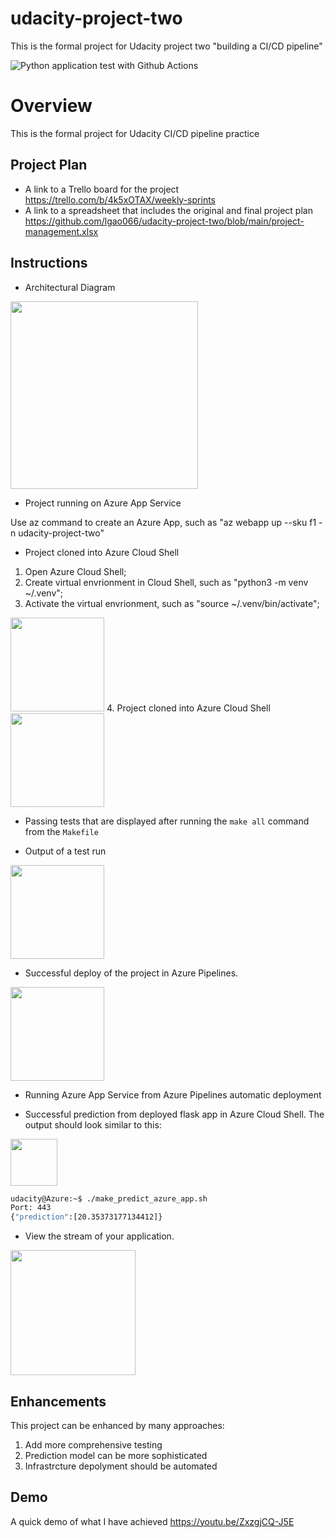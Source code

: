 # udacity-project-two
This is the formal project for Udacity project two "building a CI/CD pipeline"

![Python application test with Github Actions](https://github.com/lgao066/udacity-project-two/workflows/Python%20application%20test%20with%20Github%20Actions/badge.svg)

# Overview

This is the formal project for Udacity CI/CD pipeline practice

## Project Plan

* A link to a Trello board for the project
https://trello.com/b/4k5xOTAX/weekly-sprints
* A link to a spreadsheet that includes the original and final project plan
https://github.com/lgao066/udacity-project-two/blob/main/project-management.xlsx

## Instructions

* Architectural Diagram
<img src="https://user-images.githubusercontent.com/13649985/107021370-ea9b3780-6808-11eb-8558-1765ee543a75.jpg" height="300" />

* Project running on Azure App Service

Use az command to create an Azure App, such as "az webapp up --sku f1 -n udacity-project-two"

* Project cloned into Azure Cloud Shell
1. Open Azure Cloud Shell;
2. Create virtual envrionment in Cloud Shell, such as "python3 -m venv ~/.venv";
3. Activate the virtual envrionment, such as "source ~/.venv/bin/activate";
<img src="https://user-images.githubusercontent.com/13649985/107021396-f129af00-6808-11eb-9006-d9918e36f2ce.jpg" height="150" />
4. Project cloned into Azure Cloud Shell
<img src="https://user-images.githubusercontent.com/13649985/107021375-ecfd9180-6808-11eb-8117-e514e7d5805c.jpg" height="150" />

* Passing tests that are displayed after running the `make all` command from the `Makefile`

* Output of a test run
<img src="https://user-images.githubusercontent.com/13649985/107021398-f25adc00-6808-11eb-867a-70373c348038.jpg" height="150" />

* Successful deploy of the project in Azure Pipelines.
<img src="https://user-images.githubusercontent.com/13649985/107022241-03581d00-680a-11eb-985a-4492f7bc3265.jpg" height="150" />

* Running Azure App Service from Azure Pipelines automatic deployment

* Successful prediction from deployed flask app in Azure Cloud Shell. 
The output should look similar to this:
<img src="https://user-images.githubusercontent.com/13649985/107107449-e36e3b00-6895-11eb-9a73-540414e42af5.jpg" height="75" />

```bash
udacity@Azure:~$ ./make_predict_azure_app.sh
Port: 443
{"prediction":[20.35373177134412]}
```

* View the stream of your application. 
<img src="https://user-images.githubusercontent.com/13649985/107107672-79569580-6897-11eb-868b-0666cb7517fd.jpg" height="200" />


> 

## Enhancements

This project can be enhanced by many approaches:
1. Add more comprehensive testing
2. Prediction model can be more sophisticated
3. Infrastrcture depolyment should be automated

## Demo 
A quick demo of what I have achieved https://youtu.be/ZxzgjCQ-J5E
